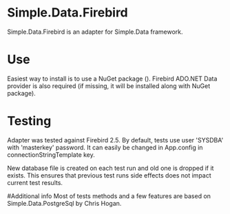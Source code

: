# Simple.Data.Firebird
Simple.Data.Firebird is an adapter for Simple.Data framework. 

# Use
Easiest way to install is to use a NuGet package (). Firebird ADO.NET Data provider is also required (if missing, it will be installed along with NuGet package).

# Testing
Adapter was tested against Firebird 2.5. By default, tests use user 'SYSDBA' with 'masterkey' password. It can easily be changed in App.config in connectionStringTemplate key.

New database file is created on each test run and old one is dropped if it exists. This ensures that previous test runs side effects does not impact current test results.

#Additional info
Most of tests methods and a few features are based on Simple.Data.PostgreSql by Chris Hogan.
